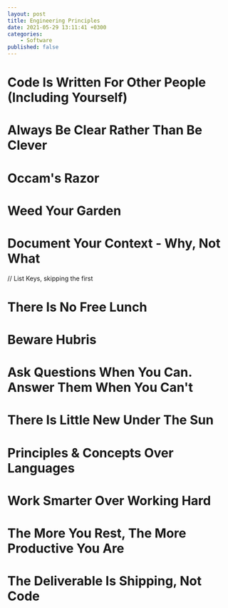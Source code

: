 ```yaml
---
layout: post
title: Engineering Principles
date: 2021-05-29 13:11:41 +0300
categories:
    - Software
published: false
---
```

# Code Is Written For Other People (Including Yourself)

# Always Be Clear Rather Than Be Clever

# Occam's Razor

# Weed Your Garden

# Document Your Context - Why, Not What

// List Keys, skipping the first

# There Is No Free Lunch

# Beware Hubris

# Ask Questions When You Can. Answer Them When You Can't

# There Is Little New Under The Sun

# Principles & Concepts Over Languages

# Work Smarter Over Working Hard

# The More You Rest, The More Productive You Are

# The Deliverable Is Shipping, Not Code
